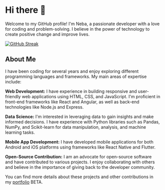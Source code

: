 # Hi there 👋

<p>Welcome to my GitHub profile! I'm Neba, a passionate developer with a love for coding and problem-solving. I believe in the power of technology to create positive change and improve lives.</p>


[![GitHub Streak](http://github-readme-streak-stats.herokuapp.com?user=ds47x&theme=dark&background=000000)](https://git.io/streak-stats)


<h2>About Me</h2>
<p>I have been coding for several years and enjoy exploring different programming languages and frameworks. My main areas of expertise include:</p>

<p><strong>Web Development:</strong> I have experience in building responsive and user-friendly web applications using HTML, CSS, and JavaScript. I'm proficient in front-end frameworks like React and Angular, as well as back-end technologies like Node.js and Express.</p>

<p><strong>Data Science:</strong> I'm interested in leveraging data to gain insights and make informed decisions. I have experience with Python libraries such as Pandas, NumPy, and Scikit-learn for data manipulation, analysis, and machine learning tasks.</p>

<p><strong>Mobile App Development:</strong> I have developed mobile applications for both Android and iOS platforms using frameworks like React Native and Flutter.</p>

<p><strong>Open-Source Contribution:</strong> I am an advocate for open-source software and have contributed to various projects. I enjoy collaborating with others and believe in the importance of giving back to the developer community.</p>


You can find more details about these projects and other contributions in my [portfolio](https://ds47x.github.io) BETA.

